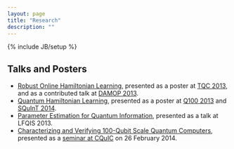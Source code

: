 ```yaml
---
layout: page
title: "Research"
description: ""
---
```

{% include JB/setup %}

## Talks and Posters ##

- [Robust Online Hamiltonian Learning](rohl/), presented as a poster at [TQC 2013](http://www.uoguelph.ca/quigs/tqc2013/), and as a contributed talk at [DAMOP 2013](http://www.aps.org/units/damop/meetings/annual/).
- [Quantum Hamiltonian Learning](qhl/), presented as a poster at [Q100 2013](http://researcher.watson.ibm.com/researcher/view_project.php?id=4847) and [SQuInT 2014](http://panda.unm.edu/SQuInT/).
- [Parameter Estimation for Quantum Information](talks/lfqis2013/), presented as a talk at LFQIS 2013.
- [Characterizing and Verifying 100-Qubit Scale Quantum Computers](talks/unm-2014), presented as a [seminar at CQuIC](https://panda.unm.edu/pandaweb/events/index.php?display=event&event_id=5014) on 26 February 2014.

